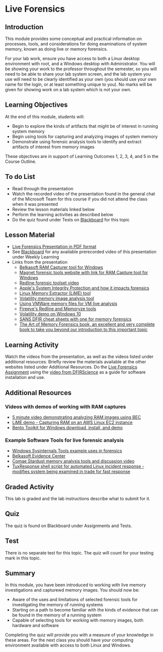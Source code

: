 # Live Forensics

## Introduction
This module provides some conceptual and practical information on processes, tools, and considerations for doing examinations of system memory, known as doing live or memory forensics.

For your lab work, ensure you have access to both a Linux desktop environment with root, and a Windows desktop with Administrator. You will be showing your work to the professor throughout the semester, so you will need to be able to share your lab system screen, and the lab system you use will need to be clearly identified as your own (you should use your own name for the login, or at least something unique to you). No marks will be given for showing work on a lab system which is not your own.


## Learning Objectives
At the end of this module, students will:
   * Begin to explore the kinds of artifacts that might be of interest in running system memory
   * Begin using tools for capturing and analyzing images of system memory
   * Demonstrate using forensic analysis tools to identify and extract artifacts of interest from memory images

These objectives are in support of Learning Outcomes 1, 2, 3, 4, and 5 in the Course Outline.

## To do List
   * Read through the presentation
   * Watch the recorded video of the presentation found in the general chat of the Microsoft Team for this course if you did not attend the class when it was presented
   * Review the lesson materials linked below
   * Perform the learning activities as described below
   * Do the quiz found under Tests on [Blackboard](https://gc.blackboard.com) for this topic

## Lesson Material
   * [Live Forensics Presentation in PDF format](Presentations/NETS1032-21W-06-LiveForensics.pdf)
  * See [Blackboard](https://gc.blackboard.com) for any available prerecorded video of this presentation under Weekly Learning
   * Links from the presentation
      * [Belkasoft RAM Capturer tool for Windows](https://belkasoft.com/ram-capturer)
      * [Magnet forensic tools website with link for RAM Capture tool for Windows](http://www.magnetforensics.com)
      * [Redline forensic toolset video](https://www.youtube.com/watch?v=tCIEYCWTdk4&list=PLlv3b9B16Zaf-uDlgouB0DMiPNYU_sJFN&index=3)
      * [Apple's System Integrity Protection and how it impacts forensics](https://en.wikipedia.org/wiki/System_Integrity_Protection)
      * [Linux Memory Extractor (LiME) tool](https://github.com/504ensicslabs/lime)
      * [Volatility memory image analysis tool](https://www.volatilityfoundation.org)
      * [Using VMWare memory files for VM live analysis](https://www.youtube.com/watch?v=P0yw93GJsYU&t=413s)
      * [Fireeye's Redline and Memoryze tools](https://www.fireeye.com/services/freeware.html)
      * [Volatility demo on Windows 10](https://www.youtube.com/watch?v=1PAGcPJFwbE&list=PLlv3b9B16Zaf-uDlgouB0DMiPNYU_sJFN)
      * [SANS DFIR cheat sheets with one for memory forensics](https://www.sans.org/posters/?focus-area=digital-forensics)
      * [The Art of Memory Forensics book, an excellent and very complete book to take you beyond our introduction to this important topic](https://www.memoryanalysis.net/amf)

## Learning Activity
Watch the videos from the presentation, as well as the videos listed under additional resources. Briefly review the materials available at the other websites listed under Additional Resources.
Do the [Live Forensics Assignment](Labs/Lab06-Volatility.md) using the [video from DFIRScience](https://www.youtube.com/watch?v=Uk3DEgY5Ue8&ab_channel=DFIRScience) as a guide for software installation and use.

## Additional Resources    

### Videos with demos of working with RAM captures
   * [5 minute video demonstrating analyzing RAM images using BEC](https://www.youtube.com/watch?v=2gLDGi4jZSY)
   * [LiME demo - Capturing RAM on an AWS Linux EC2 instance](https://www.youtube.com/watch?v=3oto8Bl2vaE&ab_channel=DFIR.Science)
   * [Bento Toolkit for Windows download, install, and demo](https://www.youtube.com/watch?v=PHZxF90sHuM&list=RDCMUCOSFVxvpr3OPiaJSwHWN8BQ&index=2&ab_channel=DFIR.Science)

### Example Software Tools for live forensic analysis
   * [Windows Sysinternals Tools example uses in forensics](https://hakin9.org/incident-security-response-accessenum-free-course-content/)
   * [Belkasoft Evidence Center](https://www.youtube.com/watch?v=mu2mYMOVzyQ)
   * [Comae Stardust memory analysis tools and discussion video](https://www.youtube.com/watch?v=16BSUFKNNjo)
   * [TuxResponse shell script for automated Linux incident response - modifies system being examined in trade for fast response](https://github.com/la3ar0v/TuxResponse)

## Graded Activity
This lab is graded and the lab instructions describe what to submit for it.

## Quiz

The quiz is found on Blackboard under Assignments and Tests.

## Test

There is no separate test for this topic. The quiz will count for your testing mark in this topic.

## Summary
In this module, you have been introduced to working with live memory investigations and capturewd memory images.
You should now be:
* Aware of the uses and limitations of selected forensic tools for investigating the memory of running systems
* Starting on a path to become familiar with the kinds of evidence that can be found in the memory of a running system
* Capable of selecting tools for working with memory images, both hardware and software

Completing the quiz will provide you with a measure of your knowledge in these areas. For the next class you should have your computing environment available with access to both Linux and Windows.


